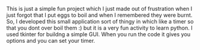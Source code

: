 This is just a simple fun project which I just made out of frustration when I just forgot that I put eggs to boil and when I remembered they were burnt.
So, I developed this small application sort of thingy in which like a timer so that you dont over boil them :) but it is a very fun activity to learn python.
I used tkinter for buildng a simple GUI.
When you run the code it gives you options and you can set your timer.

